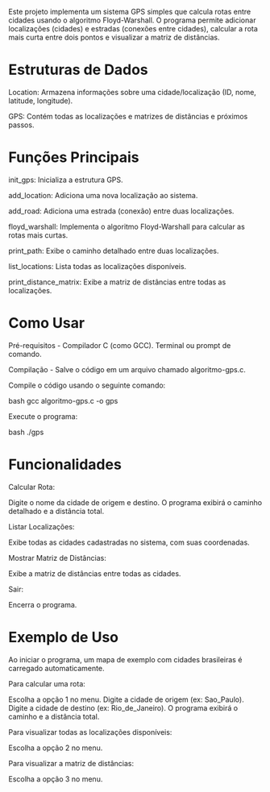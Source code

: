 Este projeto implementa um sistema GPS simples que calcula rotas entre cidades usando o algoritmo Floyd-Warshall. O programa permite adicionar localizações (cidades) e estradas (conexões entre cidades), calcular a rota mais curta entre dois pontos e visualizar a matriz de distâncias.

# Estruturas de Dados

Location: Armazena informações sobre uma cidade/localização (ID, nome, latitude, longitude).

GPS: Contém todas as localizações e matrizes de distâncias e próximos passos.

# Funções Principais

init_gps: Inicializa a estrutura GPS.

add_location: Adiciona uma nova localização ao sistema.

add_road: Adiciona uma estrada (conexão) entre duas localizações.

floyd_warshall: Implementa o algoritmo Floyd-Warshall para calcular as rotas mais curtas.

print_path: Exibe o caminho detalhado entre duas localizações.

list_locations: Lista todas as localizações disponíveis.

print_distance_matrix: Exibe a matriz de distâncias entre todas as localizações.

# Como Usar

Pré-requisitos - Compilador C (como GCC). Terminal ou prompt de comando.

Compilação - Salve o código em um arquivo chamado algoritmo-gps.c.

Compile o código usando o seguinte comando:

bash
gcc algoritmo-gps.c -o gps

Execute o programa:

bash
./gps

# Funcionalidades

Calcular Rota:

Digite o nome da cidade de origem e destino. O programa exibirá o caminho detalhado e a distância total.

Listar Localizações:

Exibe todas as cidades cadastradas no sistema, com suas coordenadas.

Mostrar Matriz de Distâncias:

Exibe a matriz de distâncias entre todas as cidades.

Sair:

Encerra o programa.

# Exemplo de Uso

Ao iniciar o programa, um mapa de exemplo com cidades brasileiras é carregado automaticamente.

Para calcular uma rota:

Escolha a opção 1 no menu. Digite a cidade de origem (ex: Sao_Paulo). Digite a cidade de destino (ex: Rio_de_Janeiro). O programa exibirá o caminho e a distância total.

Para visualizar todas as localizações disponíveis:

Escolha a opção 2 no menu.

Para visualizar a matriz de distâncias:

Escolha a opção 3 no menu.
